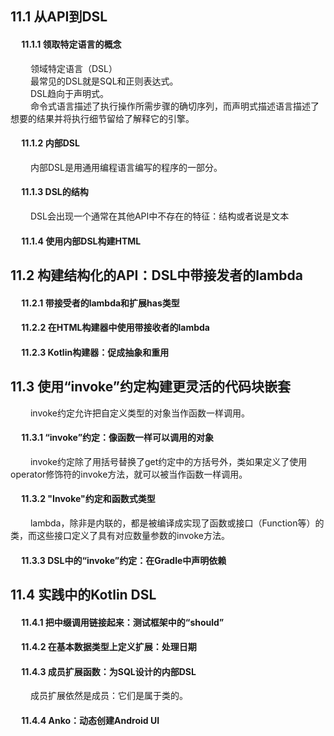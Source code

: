 ## 11.1 从API到DSL
#### &emsp; 11.1.1 领取特定语言的概念
&emsp;&emsp; 领域特定语言（DSL）  
&emsp;&emsp;  最常见的DSL就是SQL和正则表达式。  
&emsp;&emsp; DSL趋向于声明式。  
&emsp;&emsp;  命令式语言描述了执行操作所需步骤的确切序列，而声明式描述语言描述了想要的结果并将执行细节留给了解释它的引擎。
#### &emsp; 11.1.2 内部DSL
&emsp;&emsp;  内部DSL是用通用编程语言编写的程序的一部分。
#### &emsp; 11.1.3 DSL的结构
&emsp;&emsp;  DSL会出现一个通常在其他API中不存在的特征：结构或者说是文本
#### &emsp; 11.1.4 使用内部DSL构建HTML
## 11.2 构建结构化的API：DSL中带接发者的lambda
#### &emsp; 11.2.1 带接受者的lambda和扩展has类型
#### &emsp; 11.2.2 在HTML构建器中使用带接收者的lambda
#### &emsp; 11.2.3 Kotlin构建器：促成抽象和重用
## 11.3 使用“invoke”约定构建更灵活的代码块嵌套
&emsp;&emsp; invoke约定允许把自定义类型的对象当作函数一样调用。
#### &emsp; 11.3.1 “invoke”约定：像函数一样可以调用的对象
&emsp;&emsp; invoke约定除了用括号替换了get约定中的方括号外，类如果定义了使用operator修饰符的invoke方法，就可以被当作函数一样调用。
#### &emsp; 11.3.2 "Invoke"约定和函数式类型
&emsp;&emsp; lambda，除非是内联的，都是被编译成实现了函数或接口（Function等）的类，而这些接口定义了具有对应数量参数的invoke方法。
#### &emsp; 11.3.3 DSL中的“invoke”约定：在Gradle中声明依赖
## 11.4 实践中的Kotlin DSL
#### &emsp; 11.4.1 把中缀调用链接起来：测试框架中的“should”
#### &emsp; 11.4.2 在基本数据类型上定义扩展：处理日期
#### &emsp; 11.4.3 成员扩展函数：为SQL设计的内部DSL
&emsp;&emsp;  成员扩展依然是成员：它们是属于类的。
#### &emsp; 11.4.4 Anko：动态创建Android UI
